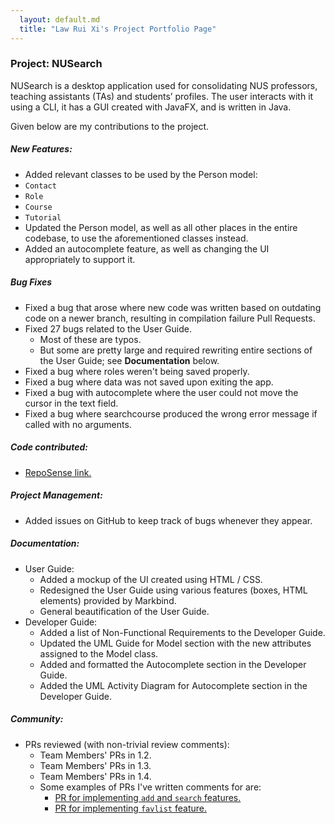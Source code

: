 ```yaml
---
  layout: default.md
  title: "Law Rui Xi's Project Portfolio Page"
---
```


### Project: NUSearch

NUSearch is a desktop application used for consolidating NUS professors, teaching assistants (TAs) and students’ profiles. The user interacts with it using a CLI, it has a GUI created with JavaFX, and is written in Java.

Given below are my contributions to the project.

##### **New Features**: 
- Added relevant classes to be used by the Person model:
 - `Contact`
 - `Role`
 - `Course`
 - `Tutorial`
- Updated the Person model, as well as all other places in the entire codebase, to use the aforementioned classes instead.
- Added an autocomplete feature, as well as changing the UI appropriately to support it.

##### **Bug Fixes**
- Fixed a bug that arose where new code was written based on outdating code on a newer branch, resulting in compilation failure Pull Requests.
- Fixed 27 bugs related to the User Guide.
    - Most of these are typos.
    - But some are pretty large and required rewriting entire sections of the User Guide; see **Documentation** below.
- Fixed a bug where roles weren't being saved properly.
- Fixed a bug where data was not saved upon exiting the app.
- Fixed a bug with autocomplete where the user could not move the cursor in the text field.
- Fixed a bug where searchcourse produced the wrong error message if called with no arguments.

##### **Code contributed**: 
- [RepoSense link.](https://nus-cs2103-ay2324s1.github.io/tp-dashboard/?search=lawruixi&breakdown=true)

##### **Project Management**:
- Added issues on GitHub to keep track of bugs whenever they appear.

##### **Documentation**:
  * User Guide:
    * Added a mockup of the UI created using HTML / CSS.
    * Redesigned the User Guide using various features (boxes, HTML elements) provided by Markbind.
    * General beautification of the User Guide.
  * Developer Guide:
    * Added a list of Non-Functional Requirements to the Developer Guide.
    * Updated the UML Guide for Model section with the new attributes assigned to the Model class.
    * Added and formatted the Autocomplete section in the Developer Guide.
    * Added the UML Activity Diagram for Autocomplete section in the Developer Guide.

##### **Community**:
  * PRs reviewed (with non-trivial review comments):
    - Team Members' PRs in 1.2.
    - Team Members' PRs in 1.3.
    - Team Members' PRs in 1.4.
    - Some examples of PRs I've written comments for are:
        - [PR for implementing `add` and `search` features.](https://github.com/AY2324S1-CS2103T-F08-0/tp/pull/78)
        - [PR for implementing `favlist` feature.](https://github.com/AY2324S1-CS2103T-F08-0/tp/pull/152)
